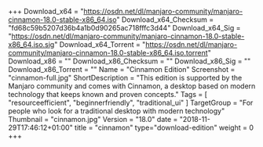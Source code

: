 +++
Download_x64 = "https://osdn.net/dl/manjaro-community/manjaro-cinnamon-18.0-stable-x86_64.iso"
Download_x64_Checksum = "fd68c59b5207d36b4a1b0d90265ac718fffc3d44"
Download_x64_Sig = "https://osdn.net/dl/manjaro-community/manjaro-cinnamon-18.0-stable-x86_64.iso.sig"
Download_x64_Torrent = "https://osdn.net/dl/manjaro-community/manjaro-cinnamon-18.0-stable-x86_64.iso.torrent"
Download_x86 = ""
Download_x86_Checksum = ""
Download_x86_Sig = ""
Download_x86_Torrent = ""
Name = "Cinnamon Edition"
Screenshot = "cinnamon-full.jpg"
ShortDescription = "This edition is supported by the Manjaro community and comes with Cinnamon, a desktop based on modern technology that keeps known and proven concepts."
Tags = [ "resourceefficient", "beginnerfriendly", "traditional_ui" ]
TargetGroup = "For people who look for a traditional desktop with modern technology"
Thumbnail = "cinnamon.jpg"
Version = "18.0"
date = "2018-11-29T17:46:12+01:00"
title = "cinnamon"
type="download-edition"
weight = 0
+++

